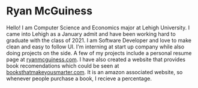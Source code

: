 # Ryan McGuiness
Hello! I am Computer Science and Economics major at Lehigh University.
I came into Lehigh as a January admit and have been working hard to graduate with the class of 2021.
	I am Software Developer and love to make clean and easy to follow UI. 
I'm interning at start up company while also doing projects on the side. 
A few of my projects include a personal resume page at [ryanmcguiness.com](https://ryanmcguiness.com). 
I have also created a website that provides book recomendations which could be seen at [booksthatmakeyousmarter.com](https://booksthatmakeyousmarter.com). It is an amazon associated website, so whenever people purchase a book, I recieve a percentage.
